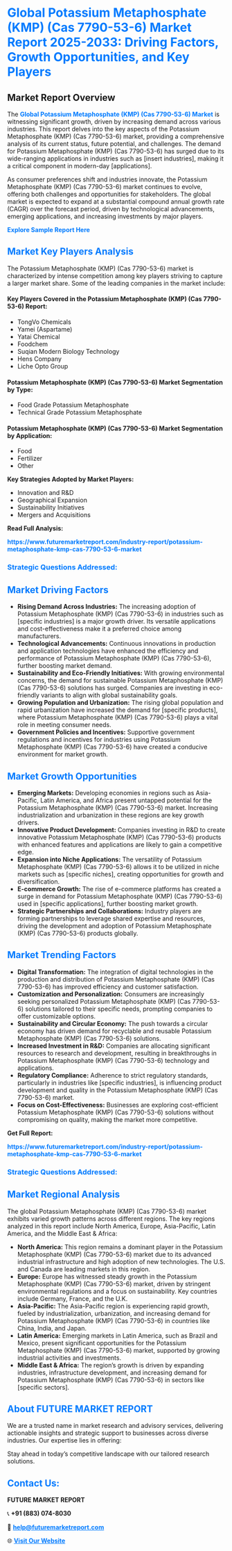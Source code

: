 <h1 style="color: #007BFF;">Global Potassium Metaphosphate (KMP) (Cas 7790-53-6) Market Report 2025-2033: Driving Factors, Growth Opportunities, and Key Players</h1>

<section id="overview">
<h2>Market Report Overview</h2>
<p>The <a href="https://www.futuremarketreport.com/industry-report/potassium-metaphosphate-kmp-cas-7790-53-6-market" style="color: #007BFF; text-decoration: none;"><strong>Global Potassium Metaphosphate (KMP) (Cas 7790-53-6) Market</strong></a> is witnessing significant growth, driven by increasing demand across various industries. This report delves into the key aspects of the Potassium Metaphosphate (KMP) (Cas 7790-53-6) market, providing a comprehensive analysis of its current status, future potential, and challenges. The demand for Potassium Metaphosphate (KMP) (Cas 7790-53-6) has surged due to its wide-ranging applications in industries such as [insert industries], making it a critical component in modern-day [applications].</p>
<p>As consumer preferences shift and industries innovate, the Potassium Metaphosphate (KMP) (Cas 7790-53-6) market continues to evolve, offering both challenges and opportunities for stakeholders. The global market is expected to expand at a substantial compound annual growth rate (CAGR) over the forecast period, driven by technological advancements, emerging applications, and increasing investments by major players.</p>
</section>

<section id="overview">
<p><a href="https://www.futuremarketreport.com/request-sample/reportId=85377" style="color: #007BFF; text-decoration: none;"><strong>Explore Sample Report Here</strong></a></p>
</section>

<section id="key-players">
<h2 style="color: #007BFF;">Market Key Players Analysis</h2>
<p>The Potassium Metaphosphate (KMP) (Cas 7790-53-6) market is characterized by intense competition among key players striving to capture a larger market share. Some of the leading companies in the market include:</p>
<h4>Key Players Covered in the Potassium Metaphosphate (KMP) (Cas 7790-53-6) Report:</h4>
<ul><li>TongVo Chemicals</li><li>Yamei (Aspartame)</li><li>Yatai Chemical</li><li>Foodchem</li><li>Suqian Modern Biology Technology</li><li>Hens Company</li><li>Liche Opto Group</li></ul>
<h4>Potassium Metaphosphate (KMP) (Cas 7790-53-6) Market Segmentation by Type:</h4>
<ul><li>Food Grade Potassium Metaphosphate</li><li>Technical Grade Potassium Metaphosphate</li></ul>

<h4>Potassium Metaphosphate (KMP) (Cas 7790-53-6) Market Segmentation by Application:</h4>
<ul><li>Food</li><li>Fertilizer</li><li>Other</li></ul>
<p><strong>Key Strategies Adopted by Market Players:</strong></p>
<ul>
<li>Innovation and R&D</li>
<li>Geographical Expansion</li>
<li>Sustainability Initiatives</li>
<li>Mergers and Acquisitions</li>
</ul>
</section>

<section>
<p><strong>Read Full Analysis: </strong></p><a href="https://www.futuremarketreport.com/industry-report/potassium-metaphosphate-kmp-cas-7790-53-6-market" style="color: #007BFF; text-decoration: none;"><strong>https://www.futuremarketreport.com/industry-report/potassium-metaphosphate-kmp-cas-7790-53-6-market</strong></a>
<h3 style="color: #007BFF;">Strategic Questions Addressed:</h3>
</section>

<section id="driving-factors">
<h2 style="color: #007BFF;">Market Driving Factors</h2>
<ul>
<li><strong>Rising Demand Across Industries:</strong> The increasing adoption of Potassium Metaphosphate (KMP) (Cas 7790-53-6) in industries such as [specific industries] is a major growth driver. Its versatile applications and cost-effectiveness make it a preferred choice among manufacturers.</li>
<li><strong>Technological Advancements:</strong> Continuous innovations in production and application technologies have enhanced the efficiency and performance of Potassium Metaphosphate (KMP) (Cas 7790-53-6), further boosting market demand.</li>
<li><strong>Sustainability and Eco-Friendly Initiatives:</strong> With growing environmental concerns, the demand for sustainable Potassium Metaphosphate (KMP) (Cas 7790-53-6) solutions has surged. Companies are investing in eco-friendly variants to align with global sustainability goals.</li>
<li><strong>Growing Population and Urbanization:</strong> The rising global population and rapid urbanization have increased the demand for [specific products], where Potassium Metaphosphate (KMP) (Cas 7790-53-6) plays a vital role in meeting consumer needs.</li>
<li><strong>Government Policies and Incentives:</strong> Supportive government regulations and incentives for industries using Potassium Metaphosphate (KMP) (Cas 7790-53-6) have created a conducive environment for market growth.</li>
</ul>
</section>

<section id="growth-opportunities">
<h2 style="color: #007BFF;">Market Growth Opportunities</h2>
<ul>
<li><strong>Emerging Markets:</strong> Developing economies in regions such as Asia-Pacific, Latin America, and Africa present untapped potential for the Potassium Metaphosphate (KMP) (Cas 7790-53-6) market. Increasing industrialization and urbanization in these regions are key growth drivers.</li>
<li><strong>Innovative Product Development:</strong> Companies investing in R&D to create innovative Potassium Metaphosphate (KMP) (Cas 7790-53-6) products with enhanced features and applications are likely to gain a competitive edge.</li>
<li><strong>Expansion into Niche Applications:</strong> The versatility of Potassium Metaphosphate (KMP) (Cas 7790-53-6) allows it to be utilized in niche markets such as [specific niches], creating opportunities for growth and diversification.</li>
<li><strong>E-commerce Growth:</strong> The rise of e-commerce platforms has created a surge in demand for Potassium Metaphosphate (KMP) (Cas 7790-53-6) used in [specific applications], further boosting market growth.</li>
<li><strong>Strategic Partnerships and Collaborations:</strong> Industry players are forming partnerships to leverage shared expertise and resources, driving the development and adoption of Potassium Metaphosphate (KMP) (Cas 7790-53-6) products globally.</li>
</ul>
</section>

<section id="trending-factors">
<h2 style="color: #007BFF;">Market Trending Factors</h2>
<ul>
<li><strong>Digital Transformation:</strong> The integration of digital technologies in the production and distribution of Potassium Metaphosphate (KMP) (Cas 7790-53-6) has improved efficiency and customer satisfaction.</li>
<li><strong>Customization and Personalization:</strong> Consumers are increasingly seeking personalized Potassium Metaphosphate (KMP) (Cas 7790-53-6) solutions tailored to their specific needs, prompting companies to offer customizable options.</li>
<li><strong>Sustainability and Circular Economy:</strong> The push towards a circular economy has driven demand for recyclable and reusable Potassium Metaphosphate (KMP) (Cas 7790-53-6) solutions.</li>
<li><strong>Increased Investment in R&D:</strong> Companies are allocating significant resources to research and development, resulting in breakthroughs in Potassium Metaphosphate (KMP) (Cas 7790-53-6) technology and applications.</li>
<li><strong>Regulatory Compliance:</strong> Adherence to strict regulatory standards, particularly in industries like [specific industries], is influencing product development and quality in the Potassium Metaphosphate (KMP) (Cas 7790-53-6) market.</li>
<li><strong>Focus on Cost-Effectiveness:</strong> Businesses are exploring cost-efficient Potassium Metaphosphate (KMP) (Cas 7790-53-6) solutions without compromising on quality, making the market more competitive.</li>
</ul>
</section>

<section>
<p><strong>Get Full Report: </strong></p><a href="https://www.futuremarketreport.com/industry-report/potassium-metaphosphate-kmp-cas-7790-53-6-market" style="color: #007BFF; text-decoration: none;"><strong>https://www.futuremarketreport.com/industry-report/potassium-metaphosphate-kmp-cas-7790-53-6-market</strong></a>
<h3 style="color: #007BFF;">Strategic Questions Addressed:</h3>
</section>


<section id="regional-analysis">
<h2 style="color: #007BFF;">Market Regional Analysis</h2>
<p>The global Potassium Metaphosphate (KMP) (Cas 7790-53-6) market exhibits varied growth patterns across different regions. The key regions analyzed in this report include North America, Europe, Asia-Pacific, Latin America, and the Middle East & Africa:</p>
<ul>
<li><strong>North America:</strong> This region remains a dominant player in the Potassium Metaphosphate (KMP) (Cas 7790-53-6) market due to its advanced industrial infrastructure and high adoption of new technologies. The U.S. and Canada are leading markets in this region.</li>
<li><strong>Europe:</strong> Europe has witnessed steady growth in the Potassium Metaphosphate (KMP) (Cas 7790-53-6) market, driven by stringent environmental regulations and a focus on sustainability. Key countries include Germany, France, and the U.K.</li>
<li><strong>Asia-Pacific:</strong> The Asia-Pacific region is experiencing rapid growth, fueled by industrialization, urbanization, and increasing demand for Potassium Metaphosphate (KMP) (Cas 7790-53-6) in countries like China, India, and Japan.</li>
<li><strong>Latin America:</strong> Emerging markets in Latin America, such as Brazil and Mexico, present significant opportunities for the Potassium Metaphosphate (KMP) (Cas 7790-53-6) market, supported by growing industrial activities and investments.</li>
<li><strong>Middle East & Africa:</strong> The region’s growth is driven by expanding industries, infrastructure development, and increasing demand for Potassium Metaphosphate (KMP) (Cas 7790-53-6) in sectors like [specific sectors].</li>
</ul>
</section>

<footer>
<h2 style="color: #007BFF;">About FUTURE MARKET REPORT</h2>
<p>We are a trusted name in market research and advisory services, delivering actionable insights and strategic support to businesses across diverse industries. Our expertise lies in offering:</p>

<p>Stay ahead in today’s competitive landscape with our tailored research solutions.</p>

<h2 style="color: #007BFF;">Contact Us:</h2>
<p><strong>FUTURE MARKET REPORT</strong></p>
<p>📞 <strong>+91 (883) 074-8030</strong></p>
<p>📧 <strong><a href="mailto:help@futuremarketreport.com" style="color: #007BFF;">help@futuremarketreport.com</a></strong></p>
<p>🌐 <strong><a href="https://www.futuremarketreport.com/" style="color: #007BFF;">Visit Our Website</a></strong></p>
</footer>